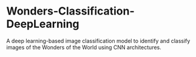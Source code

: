 # Wonders-Classification-DeepLearning
A deep learning-based image classification model to identify and classify images of the Wonders of the World using CNN architectures.
